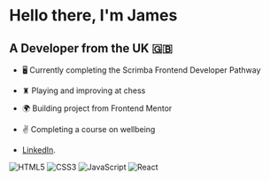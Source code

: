 # Hello there, I'm James
## A Developer from the UK 🇬🇧

- 🖥 Currently completing the Scrimba Frontend Developer Pathway
- ♜ Playing and improving at chess
- 🌍 Building project from Frontend Mentor
- ✌️ Completing a course on wellbeing

- [LinkedIn](https://www.linkedin.com/).

<img alt="HTML5" src="https://img.shields.io/badge/html5-%23fca9ae.svg"/>
<img alt="CSS3" src="https://img.shields.io/badge/css3-%23ffd2ce.svg"/>
<img alt="JavaScript" src="https://img.shields.io/badge/javascript-%23e4626b.svg"/>
<img alt="React" src="https://img.shields.io/badge/react-%23f2ca61.svg"/>

<!--
**JimCoder-Dev/JimCoder-Dev** is a ✨ _special_ ✨ repository because its `README.md` (this file) appears on your GitHub profile.

Here are some ideas to get you started:

- 🔭 I’m currently working on ...
- 🌱 I’m currently learning ...
- 👯 I’m looking to collaborate on ...
- 🤔 I’m looking for help with ...
- 💬 Ask me about ...
- 📫 How to reach me: ...
- 😄 Pronouns: ...
- ⚡ Fun fact: ...
-->
